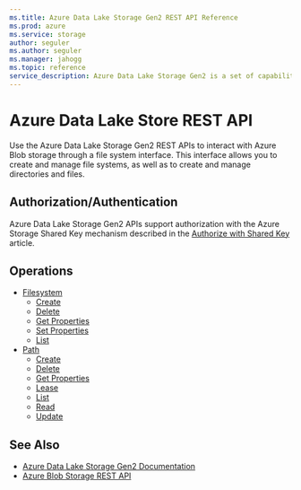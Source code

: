 ```yaml
---
ms.title: Azure Data Lake Storage Gen2 REST API Reference
ms.prod: azure
ms.service: storage
author: seguler
ms.author: seguler
ms.manager: jahogg
ms.topic: reference
service_description: Azure Data Lake Storage Gen2 is a set of capabilities dedicated to big data analytics, built on top of Azure Blob storage.
---
```


# Azure Data Lake Store REST API

Use the Azure Data Lake Storage Gen2 REST APIs to interact with Azure Blob storage through a file system interface. This interface allows you to create and manage file systems, as well as to create and manage directories and files.

## Authorization/Authentication

Azure Data Lake Storage Gen2 APIs support authorization with the Azure Storage Shared Key mechanism described in the [Authorize with Shared Key](https://docs.microsoft.com/rest/api/storageservices/authorize-with-shared-key) article.

## Operations

- [Filesystem](https://docs.microsoft.com/rest/api/storageservices/datalakestoragegen2/filesystem) 
  - [Create](https://docs.microsoft.com/rest/api/storageservices/datalakestoragegen2/filesystem/create) 
  - [Delete](https://docs.microsoft.com/rest/api/storageservices/datalakestoragegen2/filesystem/delete) 
  - [Get Properties](https://docs.microsoft.com/rest/api/storageservices/datalakestoragegen2/filesystem/getproperties) 
  - [Set Properties](https://docs.microsoft.com/rest/api/storageservices/datalakestoragegen2/filesystem/setproperties) 
  - [List](https://docs.microsoft.com/rest/api/storageservices/datalakestoragegen2/filesystem/list) 
- [Path](https://docs.microsoft.com/rest/api/storageservices/datalakestoragegen2/path)
  - [Create](https://docs.microsoft.com/rest/api/storageservices/datalakestoragegen2/path/create) 
  - [Delete](https://docs.microsoft.com/rest/api/storageservices/datalakestoragegen2/path/delete) 
  - [Get Properties](https://docs.microsoft.com/rest/api/storageservices/datalakestoragegen2/path/getproperties) 
  - [Lease](https://docs.microsoft.com/rest/api/storageservices/datalakestoragegen2/path/lease) 
  - [List](https://docs.microsoft.com/rest/api/storageservices/datalakestoragegen2/path/list) 
  - [Read](https://docs.microsoft.com/rest/api/storageservices/datalakestoragegen2/path/read)
  - [Update](https://docs.microsoft.com/rest/api/storageservices/datalakestoragegen2/path/update) 

## See Also

- [Azure Data Lake Storage Gen2 Documentation](https://docs.microsoft.com/azure/storage/data-lake-storage/introduction)
- [Azure Blob Storage REST API](https://docs.microsoft.com/rest/api/storageservices/blob-service-rest-api)
